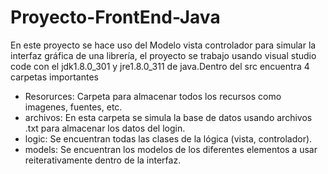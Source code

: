 # Proyecto-FrontEnd-Java

En este proyecto se hace uso del Modelo vista controlador para simular la interfaz gráfica de una
librería, el proyecto se trabajo usando visual studio code con el jdk1.8.0_301 y jre1.8.0_311 de java.Dentro del src encuentra 4 carpetas importantes
- Resorurces: Carpeta para almacenar todos los recursos como imagenes, fuentes, etc.
- archivos: En esta carpeta se simula la base de datos usando archivos .txt para almacenar los datos del login.
- logic: Se encuentran todas las clases de la lógica (vista, controlador).
- models: Se encuentran los modelos de los diferentes elementos a usar reiterativamente dentro de la interfaz.